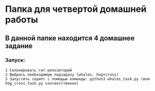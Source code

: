 # Папка для четвертой домашней работы 
## В данной папке находится 4 домашнее задание
### Запуск:
    1 Склонировать гит-репозиторий 
    2 Выбрать необходимую подзадачу (whales, hog+cross) 
    3 Запустить скрипт с помощью команды: python3 whales_task.py (или hog_cross_task.py соответственно)